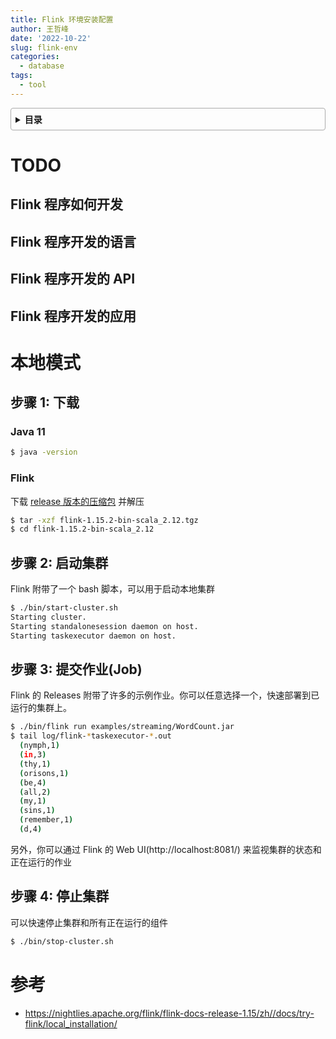 ```yaml
---
title: Flink 环境安装配置
author: 王哲峰
date: '2022-10-22'
slug: flink-env
categories:
  - database
tags:
  - tool
---
```


<style>
details {
    border: 1px solid #aaa;
    border-radius: 4px;
    padding: .5em .5em 0;
}
summary {
    font-weight: bold;
    margin: -.5em -.5em 0;
    padding: .5em;
}
details[open] {
    padding: .5em;
}
details[open] summary {
    border-bottom: 1px solid #aaa;
    margin-bottom: .5em;
}
img {
    pointer-events: none;
}
</style>

<details><summary>目录</summary><p>

- [TODO](#todo)
  - [Flink 程序如何开发](#flink-程序如何开发)
  - [Flink 程序开发的语言](#flink-程序开发的语言)
  - [Flink 程序开发的 API](#flink-程序开发的-api)
  - [Flink 程序开发的应用](#flink-程序开发的应用)
- [本地模式](#本地模式)
  - [步骤 1: 下载](#步骤-1-下载)
    - [Java 11](#java-11)
    - [Flink](#flink)
  - [步骤 2: 启动集群](#步骤-2-启动集群)
  - [步骤 3: 提交作业(Job)](#步骤-3-提交作业job)
  - [步骤 4: 停止集群](#步骤-4-停止集群)
- [参考](#参考)
</p></details><p></p>

# TODO

## Flink 程序如何开发

## Flink 程序开发的语言

## Flink 程序开发的 API

## Flink 程序开发的应用


# 本地模式

## 步骤 1: 下载

### Java 11

```bash
$ java -version
```

### Flink

下载 [release 版本的压缩包](https://flink.apache.org/zh/downloads.html) 并解压 

```bash
$ tar -xzf flink-1.15.2-bin-scala_2.12.tgz
$ cd flink-1.15.2-bin-scala_2.12
```

## 步骤 2: 启动集群

Flink 附带了一个 bash 脚本，可以用于启动本地集群

```bash
$ ./bin/start-cluster.sh
Starting cluster.
Starting standalonesession daemon on host.
Starting taskexecutor daemon on host.
```

## 步骤 3: 提交作业(Job)

Flink 的 Releases 附带了许多的示例作业。你可以任意选择一个，快速部署到已运行的集群上。

```bash
$ ./bin/flink run examples/streaming/WordCount.jar
$ tail log/flink-*taskexecutor-*.out
  (nymph,1)
  (in,3)
  (thy,1)
  (orisons,1)
  (be,4)
  (all,2)
  (my,1)
  (sins,1)
  (remember,1)
  (d,4)
```

另外，你可以通过 Flink 的 Web UI(http://localhost:8081/) 来监视集群的状态和正在运行的作业

## 步骤 4: 停止集群

可以快速停止集群和所有正在运行的组件

```bash
$ ./bin/stop-cluster.sh
```

# 参考

* https://nightlies.apache.org/flink/flink-docs-release-1.15/zh//docs/try-flink/local_installation/